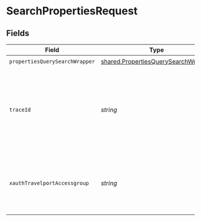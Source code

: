 # SearchPropertiesRequest


## Fields

| Field                                                                                             | Type                                                                                              | Required                                                                                          | Description                                                                                       |
| ------------------------------------------------------------------------------------------------- | ------------------------------------------------------------------------------------------------- | ------------------------------------------------------------------------------------------------- | ------------------------------------------------------------------------------------------------- |
| `propertiesQuerySearchWrapper`                                                                    | [shared.PropertiesQuerySearchWrapper](../../../sdk/models/shared/propertiesquerysearchwrapper.md) | :heavy_check_mark:                                                                                | N/A                                                                                               |
| `traceId`                                                                                         | *string*                                                                                          | :heavy_minus_sign:                                                                                | Identifier used to correlate API invocations across long-running or multi-call business flows.    |
| `xauthTravelportAccessgroup`                                                                      | *string*                                                                                          | :heavy_minus_sign:                                                                                | Identifies the Travelport access group with which the caller is associated                        |